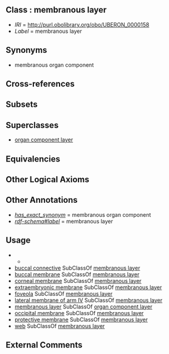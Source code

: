 
## Class : membranous layer

 * *IRI* = http://purl.obolibrary.org/obo/UBERON_0000158
 * *Label* = membranous layer

## Synonyms

 * membranous organ component

## Cross-references


## Subsets


## Superclasses

 * [organ component layer](../../UBERON/23/UBERON_0004923.md)

## Equivalencies


## Other Logical Axioms


## Other Annotations

 * *[has_exact_synonym](../../ym/oboInOwl#hasExactSynonym.md)* = membranous organ component
 * *[rdf-schema#label](../../el/rdf-schema#label.md)* = membranous layer

## Usage

 * -
 * [buccal connective](../../CEPH/37/CEPH_0000037.md) SubClassOf [membranous layer](../../UBERON/58/UBERON_0000158.md)
 * [buccal membrane](../../CEPH/40/CEPH_0000040.md) SubClassOf [membranous layer](../../UBERON/58/UBERON_0000158.md)
 * [corneal membrane](../../CEPH/09/CEPH_0001009.md) SubClassOf [membranous layer](../../UBERON/58/UBERON_0000158.md)
 * [extraembryonic membrane](../../UBERON/31/UBERON_0005631.md) SubClassOf [membranous layer](../../UBERON/58/UBERON_0000158.md)
 * [foveola](../../CEPH/14/CEPH_0000114.md) SubClassOf [membranous layer](../../UBERON/58/UBERON_0000158.md)
 * [lateral membrane of arm IV](../../CEPH/48/CEPH_0000148.md) SubClassOf [membranous layer](../../UBERON/58/UBERON_0000158.md)
 * [membranous layer](../../UBERON/58/UBERON_0000158.md) SubClassOf [organ component layer](../../UBERON/23/UBERON_0004923.md)
 * [occipital membrane](../../CEPH/83/CEPH_0000183.md) SubClassOf [membranous layer](../../UBERON/58/UBERON_0000158.md)
 * [protective membrane](../../CEPH/08/CEPH_0000208.md) SubClassOf [membranous layer](../../UBERON/58/UBERON_0000158.md)
 * [web](../../CEPH/80/CEPH_0000280.md) SubClassOf [membranous layer](../../UBERON/58/UBERON_0000158.md)

## External Comments

